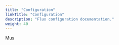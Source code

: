```yaml
---
title: "Configuration"
linkTitle: "Configuration"
description: "Flux configuration documentation."
weight: 40
---
```

Mus
